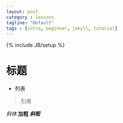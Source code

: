 ```yaml
---
layout: post
category : lessons
tagline: "Default"
tags : [intro, beginner, jekyll, tutorial]
---
```

{% include JB/setup %}

# 标题

* 列表

> 引用

*斜体*
**加粗**
***斜粗***
